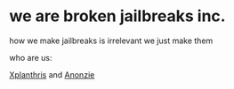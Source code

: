 # we are broken jailbreaks inc.
how we make jailbreaks is irrelevant
we just make them

who are us:

[Xplanthris](https://github.com/xplanthris)
and
[Anonzie](https://github.com/Anonzie)

